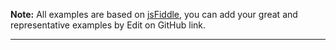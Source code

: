 **Note:** All examples are based on [jsFiddle](http://jsfiddle.net/), you can add your great and representative examples by Edit on GitHub link.

---

